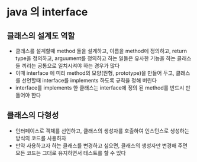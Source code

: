 # java 의 interface
## 클래스의 설계도 역할
* 클래스를 설계할때 method 들을 설계하고, 이름을 method에 정의하고, return type을 정의하고, arguument를 정의하고 하는 일들은 유사한 기능을 하는 클래스들 끼리는 공통으로 일치시켜야 하는 경우가 많다
* 이때 interface 에 미리 method의 모양(원형, prototype)을 만들어 두고, 클래스를 선언할때  interface를 implements 하도록 규칙을 정해 버린다
* interface를 implements 한 클래스는 interface에 정의 된 method를 반드시 만들어야 한다

## 클래스의 다형성
* 인터페이스로 객체를 선언하고, 클래스의 생성자를 호출하여 인스턴스로 생성하는 방식의 코드를 사용하자
* 만약 사용하고자 하는 클래스를 변경하고 싶으면, 클래스의 생성자만 변경해 주면 모든 코드는 그대로 유지하면서 테스트를 할 수 있다 